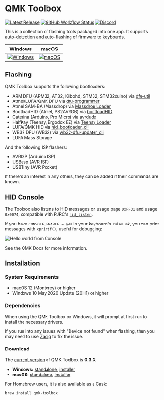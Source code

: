 # QMK Toolbox

[![Latest Release](https://img.shields.io/github/v/release/qmk/qmk_toolbox?color=3D87CE&label=Latest&sort=semver&style=for-the-badge)](https://github.com/qmk/qmk_toolbox/releases/latest)
[![GitHub Workflow Status](https://img.shields.io/github/actions/workflow/status/qmk/qmk_toolbox/build.yml?logo=github&style=for-the-badge)](https://github.com/qmk/qmk_toolbox/actions?query=workflow%3ACI+branch%3Amaster)
[![Discord](https://img.shields.io/discord/440868230475677696.svg?logo=discord&logoColor=white&color=7289DA&style=for-the-badge)](https://discord.gg/qmk)

This is a collection of flashing tools packaged into one app. It supports auto-detection and auto-flashing of firmware to keyboards.

|Windows|macOS|
|-------|-----|
|[![Windows](https://i.imgur.com/jHaX9bV.png)](https://i.imgur.com/jHaX9bV.png)|[![macOS](https://i.imgur.com/8hZEfDD.png)](https://i.imgur.com/8hZEfDD.png)|

## Flashing

QMK Toolbox supports the following bootloaders:

 - ARM DFU (APM32, AT32, Kiibohd, STM32, STM32duino) via [dfu-util](http://dfu-util.sourceforge.net/)
 - Atmel/LUFA/QMK DFU via [dfu-programmer](http://dfu-programmer.github.io/)
 - Atmel SAM-BA (Massdrop) via [Massdrop Loader](https://github.com/massdrop/mdloader)
 - BootloadHID (Atmel, PS2AVRGB) via [bootloadHID](https://www.obdev.at/products/vusb/bootloadhid.html)
 - Caterina (Arduino, Pro Micro) via [avrdude](http://nongnu.org/avrdude/)
 - HalfKay (Teensy, Ergodox EZ) via [Teensy Loader](https://pjrc.com/teensy/loader_cli.html)
 - LUFA/QMK HID via [hid_bootloader_cli](https://github.com/abcminiuser/lufa)
 - WB32 DFU (WB32) via [wb32-dfu-updater_cli](https://github.com/WestberryTech/wb32-dfu-updater)
 - LUFA Mass Storage

And the following ISP flashers:

 - AVRISP (Arduino ISP)
 - USBasp (AVR ISP)
 - USBTiny (AVR Pocket)

If there's an interest in any others, they can be added if their commands are known.

## HID Console

The Toolbox also listens to HID messages on usage page `0xFF31` and usage `0x0074`, compatible with PJRC's [`hid_listen`](https://www.pjrc.com/teensy/hid_listen.html).

If you have `CONSOLE_ENABLE = yes` in your keyboard's `rules.mk`, you can print messages with `xprintf()`, useful for debugging:

![Hello world from Console](https://i.imgur.com/bY8l233.png)

See the [QMK Docs](https://docs.qmk.fm/#/newbs_testing_debugging?id=debugging) for more information.

## Installation

### System Requirements

* macOS 12 (Monterey) or higher
* Windows 10 May 2020 Update (20H1) or higher

### Dependencies

When using the QMK Toolbox on Windows, it will prompt at first run to install the necessary drivers.

If you run into any issues with "Device not found" when flashing, then you may need to use [Zadig](https://docs.qmk.fm/#/driver_installation_zadig) to fix the issue.

### Download

The [current version](https://github.com/qmk/qmk_toolbox/releases) of QMK Toolbox is **0.3.3**.

* **Windows:** [standalone](https://github.com/qmk/qmk_toolbox/releases/latest/download/qmk_toolbox.exe), [installer](https://github.com/qmk/qmk_toolbox/releases/latest/download/qmk_toolbox_install.exe)
* **macOS**: [standalone](https://github.com/qmk/qmk_toolbox/releases/latest/download/QMK.Toolbox.app.zip), [installer](https://github.com/qmk/qmk_toolbox/releases/latest/download/QMK.Toolbox.pkg)

For Homebrew users, it is also available as a Cask:

```sh
brew install qmk-toolbox
```
